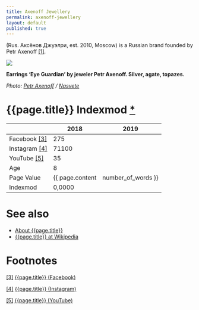 ```yaml
---
title: Axenoff Jewellery
permalink: axenoff-jewellery
layout: default
published: true
---
```


(Rus. Аксёнов Джуэлри, est. 2010, Moscow) is a Russian brand founded by Petr Axenoff <span id="a1">[\[1\]](#f1)</span>.

![](/encyclopedia/images/{{page.permalink}}.jpg)

**Earrings ‘Eye Guardian’ by jeweler Petr Axenoff. Silver, agate, topazes.**

*Photo: [Petr Axenoff](index) / [Nasvete](index)*

# {{page.title}} Indexmod [*](indexmod)

||2018|2019|
|-|-|-|
|Facebook <span id="a3">[\[3\]](#f3)</span>|275||
|Instagram <span id="a4">[\[4\]](#f4)</span>|71100||
|YouTube <span id="a5">[\[5\]](#f5)</span>|35||
|Age|8||
|Page Value|{{ page.content | number_of_words }}||
|Indexmod|0,0000||

# See also

+ [About {{page.title}}](index)
+ [{{page.title}} at Wikipedia](index)

# Footnotes

[[3]](#a3) <span id="f3"></span> [{{page.title}} (Facebook)](https://www.facebook.com/AxenoffJewelleryOfficial/)

[[4]](#a4) <span id="f4"></span> [{{page.title}} (Instagram)](https://www.instagram.com/axenoffjewellery/)

[[5]](#a5) <span id="f5"></span> [{{page.title}} (YouTube)](https://www.youtube.com/channel/UCSRUARR0iYnAeFZycNypvyA/about)
